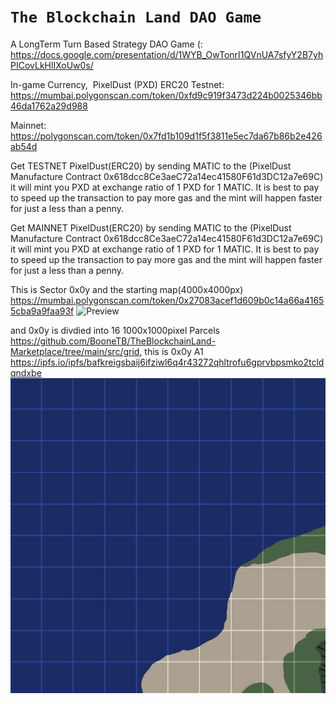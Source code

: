 # `The Blockchain Land DAO Game`

A LongTerm Turn Based Strategy DAO Game (: https://docs.google.com/presentation/d/1WYB_OwTonrI1QVnUA7sfyY2B7yhPICovLkHlIXoUw0s/

In-game Currency,  PixelDust (PXD) ERC20
Testnet: https://mumbai.polygonscan.com/token/0xfd9c919f3473d224b0025346bb46da1762a29d988

Mainnet: https://polygonscan.com/token/0x7fd1b109d1f5f3811e5ec7da67b86b2e426ab54d

Get TESTNET PixelDust(ERC20) by sending MATIC to the (PixelDust Manufacture Contract 0x618dcc8Ce3aeC72a14ec41580F61d3DC12a7e69C) it will mint you PXD at exchange ratio of 1 PXD for 1 MATIC. It is best to pay to speed up the transaction to pay more gas and the mint will happen faster for just a less than a penny.

Get MAINNET PixelDust(ERC20) by sending MATIC to the (PixelDust Manufacture Contract 0x618dcc8Ce3aeC72a14ec41580F61d3DC12a7e69C) it will mint you PXD at exchange ratio of 1 PXD for 1 MATIC. It is best to pay to speed up the transaction to pay more gas and the mint will happen faster for just a less than a penny.

This is Sector 0x0y and the starting map(4000x4000px) https://mumbai.polygonscan.com/token/0x27083acef1d609b0c14a66a41655cba9a9faa93f 
![Preview](https://github.com/BooneTB/TheBlockchainLand-Marketplace/blob/main/src/TheBlockchainLand_0x0y.jpg)

and 0x0y is divdied into 16 1000x1000pixel Parcels https://github.com/BooneTB/TheBlockchainLand-Marketplace/tree/main/src/grid, this is 0x0y A1 https://ipfs.io/ipfs/bafkreigsbaij6ifziwl6q4r43272qhltrofu6gprvbpsmko2tcldqndxbe
![Preview](https://github.com/BooneTB/TheBlockchainLand-Marketplace/blob/main/src/grid/TheBlockchainLand_0x0y_A1.png) 
